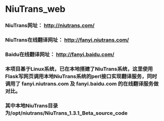 # NiuTrans_web

### NiuTrans网址： http://niutrans.com/
### NiuTrans在线翻译网址： http://fanyi.niutrans.com/
### Baidu在线翻译网址： http://fanyi.baidu.com/

### 本项目基于Linux系统，已在本地搭建了NiuTrans系统，这里使用Flask写网页调用本地NiuTrans系统的perl接口实现翻译服务，同时调用了 fanyi.niutrans.com 及 fanyi.baidu.com 的在线翻译服务做对比。
### 其中本地NiuTrans目录为/opt/niutrans/NiuTrans_1.3.1_Beta_source_code
